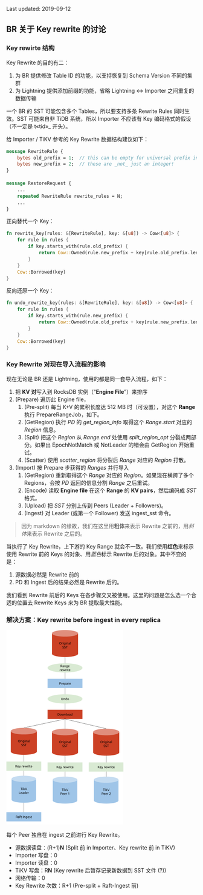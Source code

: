 Last updated: 2019-09-12

## BR 关于 Key rewrite 的讨论

### Key rewirte 结构

Key Rewrite 的目的有二：

1. 为 BR 提供修改 Table ID 的功能，以支持恢复到 Schema Version 不同的集群
2. 为 Lightning 提供添加前缀的功能，省略 Lightning <-> Importer 之间重复的数据传输

一个 BR 的 SST 可能包含多个 Tables，所以要支持多条 Rewrite Rules 同时生效。SST 可能来自非 TiDB 系统，所以 Importer 不应该有 Key 编码格式的假设（不一定是 t«tid»_ 开头）。

给 Importer / TiKV 参考的 Key Rewrite 数据结构建议如下：

```protobuf
message RewriteRule {
	bytes old_prefix = 1;  // this can be empty for universal prefix insertion!
	bytes new_prefix = 2;  // these are _not_ just an integer!
}

message RestoreRequest {
	...
	repeated RewriteRule rewrite_rules = N;
	...
}
```

正向替代一个 Key：

```rust
fn rewrite_key(rules: &[RewriteRule], key: &[u8]) -> Cow<[u8]> {
    for rule in rules {
        if key.starts_with(rule.old_prefix) {
            return Cow::Owned(rule.new_prefix + key[rule.old_prefix.len()..])
        }
    }
    Cow::Borrowed(key)
}
```

反向还原一个 Key：

```rust
fn undo_rewrite_key(rules: &[RewriteRule], key: &[u8]) -> Cow<[u8]> {
    for rule in rules {
        if key.starts_with(rule.new_prefix) {
            return Cow::Owned(rule.old_prefix + key[rule.new_prefix.len()..])
        }
    }
    Cow::Borrowed(key)
}
```

### Key Rewrite 对现在导入流程的影响

现在无论是 BR 还是 Lightning，使用的都是同一套导入流程，如下：
1. 把 **KV 对**写入到 RocksDB 实例（“**Engine File**”）来排序
2. (Prepare) 遍历此 Engine file，
   1. (Pre-split) 每当 K+V 的累积长度达 512 MB 时（可设置），对这个 **Range** 执行 PrepareRangeJob，如下。
   2. (GetRegion) 执行 *PD* 的 *get_region_info* 取得这个 *Range.start* 对应的 *Region* 信息。
   3. (Split) 把这个 *Region* 从 *Range.end* 处使用 *split_region_opt* 分裂成两部分。如果出 EpochNotMatch 或 NotLeader 的错会由 GetRegion 开始重试。
   4. (Scatter) 使用 *scatter_region* 将分裂后 *Range* 对应的 *Region* 打散。
3. (Import) 按 Prepare 步获得的 *Ranges* 并行导入
   1. (GetRegion) 重新取得这个 *Range* 对应的 *Region*。如果现在横跨了多个 Regions，会按 *PD* 返回的信息分割 *Range* 之后重试。
   2. (Encode) 读取 **Engine file** 在这个 **Range** 的 **KV pairs**，然后编码成 *SST* 格式。
   3. (Upload) 把 *SST* 分别上传到 Peers (Leader + Followers)。
   4. (Ingest) 对 Leader (或第一个 Follower) 发送 ingest_sst 命令。

> 因为 markdown 的缘故，我们在这里用**粗体**来表示 Rewrite 之前的，用*斜体*来表示 Rewrite 之后的。

当执行了 Key Rewrite，上下游的 Key Range 就会不一致。我们使用**红色**来标示使用 Rewrite 前的 Keys 的对象、用*蓝色*标示 Rewrite 后的对象。其中不变的是：

1. 源数据必然是 Rewrite 前的
2. PD 和 Ingest 后的结果必然是 Rewrite 后的。

我们看到 Rewrite 前后的 Keys 在各步骤交叉被使用。这里的问题是怎么选一个合适的位置去 Rewrite Keys 来为 BR 提取最大性能。

### 解决方案：Key rewrite before ingest in every replica

<img src="../resources/solution3-of-key-rewrite.svg" alt="img" style="zoom:50%;" />

每个 Peer 独自在 ingest 之前进行 Key Rewrite。
* 源数据读盘：(R+1)**N** (Split 前 in Importer、Key rewrite 前 in TiKV)
* Importer 写盘：0
* Importer 读盘：0
* TiKV 写盘：R**N** (Key rewrite 后暂存记录新数据到 SST 文件 (?))
* 网络传输：0
* Key Rewrite 次数：R+1 (Pre-split + Raft-Ingest 前)
